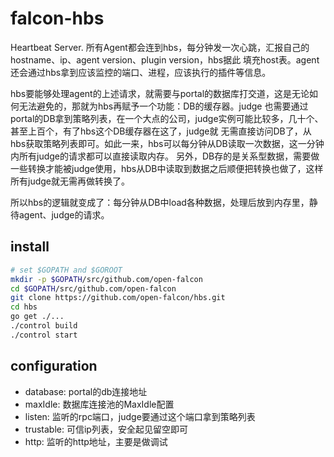 falcon-hbs
==========

Heartbeat Server. 所有Agent都会连到hbs，每分钟发一次心跳，汇报自己的hostname、ip、agent version、plugin version，hbs据此
填充host表。agent还会通过hbs拿到应该监控的端口、进程，应该执行的插件等信息。

hbs要能够处理agent的上述请求，就需要与portal的数据库打交道，这是无论如何无法避免的，那就为hbs再赋予一个功能：DB的缓存器。judge
也需要通过portal的DB拿到策略列表，在一个大点的公司，judge实例可能比较多，几十个、甚至上百个，有了hbs这个DB缓存器在这了，judge就
无需直接访问DB了，从hbs获取策略列表即可。如此一来，hbs可以每分钟从DB读取一次数据，这一分钟内所有judge的请求都可以直接读取内存。
另外，DB存的是关系型数据，需要做一些转换才能被judge使用，hbs从DB中读取到数据之后顺便把转换也做了，这样所有judge就无需再做转换了。

所以hbs的逻辑就变成了：每分钟从DB中load各种数据，处理后放到内存里，静待agent、judge的请求。

## install

```bash
# set $GOPATH and $GOROOT
mkdir -p $GOPATH/src/github.com/open-falcon
cd $GOPATH/src/github.com/open-falcon
git clone https://github.com/open-falcon/hbs.git
cd hbs
go get ./...
./control build
./control start
```

## configuration

- database: portal的db连接地址
- maxIdle: 数据库连接池的MaxIdle配置
- listen: 监听的rpc端口，judge要通过这个端口拿到策略列表
- trustable: 可信ip列表，安全起见留空即可
- http: 监听的http地址，主要是做调试
